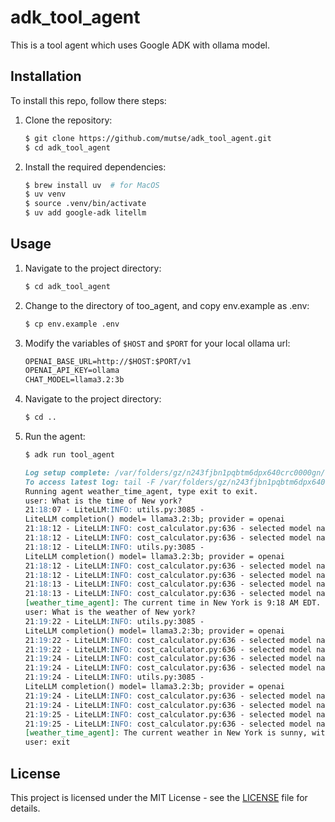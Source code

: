 # adk_tool_agent

This is a tool agent which uses Google ADK with ollama model.

## Installation

To install this repo, follow there steps:

1. Clone the repository:

    ```sh
    $ git clone https://github.com/mutse/adk_tool_agent.git
    $ cd adk_tool_agent
    ```

2. Install the required dependencies:

    ```sh
    $ brew install uv  # for MacOS
    $ uv venv
    $ source .venv/bin/activate
    $ uv add google-adk litellm
    ```

## Usage

1. Navigate to the project directory:

    ```sh
    $ cd adk_tool_agent
    ```

2. Change to the directory of too\_agent, and copy env.example as .env:

    ```sh
    $ cp env.example .env
    ```

3. Modify the variables of `$HOST` and `$PORT` for your local ollama url:

    ```markdown
    OPENAI_BASE_URL=http://$HOST:$PORT/v1
    OPENAI_API_KEY=ollama
    CHAT_MODEL=llama3.2:3b
    ```

4. Navigate to the project directory:

    ```sh
    $ cd ..
    ```

5. Run the agent:

    ```sh
    $ adk run tool_agent
    ```
    ```markdown
    Log setup complete: /var/folders/gz/n243fjbn1pqbtm6dpx640crc0000gn/T/agents_log/agent.20250416_211728.log
    To access latest log: tail -F /var/folders/gz/n243fjbn1pqbtm6dpx640crc0000gn/T/agents_log/agent.latest.log
    Running agent weather_time_agent, type exit to exit.
    user: What is the time of New york?
    21:18:07 - LiteLLM:INFO: utils.py:3085 - 
    LiteLLM completion() model= llama3.2:3b; provider = openai
    21:18:12 - LiteLLM:INFO: cost_calculator.py:636 - selected model name for cost calculation: openai/llama3.2:3b
    21:18:12 - LiteLLM:INFO: cost_calculator.py:636 - selected model name for cost calculation: openai/llama3.2:3b
    21:18:12 - LiteLLM:INFO: utils.py:3085 - 
    LiteLLM completion() model= llama3.2:3b; provider = openai
    21:18:12 - LiteLLM:INFO: cost_calculator.py:636 - selected model name for cost calculation: openai/llama3.2:3b
    21:18:12 - LiteLLM:INFO: cost_calculator.py:636 - selected model name for cost calculation: llama3.2:3b
    21:18:13 - LiteLLM:INFO: cost_calculator.py:636 - selected model name for cost calculation: openai/llama3.2:3b
    21:18:13 - LiteLLM:INFO: cost_calculator.py:636 - selected model name for cost calculation: openai/llama3.2:3b
    [weather_time_agent]: The current time in New York is 9:18 AM EDT.
    user: What is the weather of New york?
    21:19:22 - LiteLLM:INFO: utils.py:3085 - 
    LiteLLM completion() model= llama3.2:3b; provider = openai
    21:19:22 - LiteLLM:INFO: cost_calculator.py:636 - selected model name for cost calculation: openai/llama3.2:3b
    21:19:22 - LiteLLM:INFO: cost_calculator.py:636 - selected model name for cost calculation: llama3.2:3b
    21:19:24 - LiteLLM:INFO: cost_calculator.py:636 - selected model name for cost calculation: openai/llama3.2:3b
    21:19:24 - LiteLLM:INFO: cost_calculator.py:636 - selected model name for cost calculation: openai/llama3.2:3b
    21:19:24 - LiteLLM:INFO: utils.py:3085 - 
    LiteLLM completion() model= llama3.2:3b; provider = openai
    21:19:24 - LiteLLM:INFO: cost_calculator.py:636 - selected model name for cost calculation: openai/llama3.2:3b
    21:19:24 - LiteLLM:INFO: cost_calculator.py:636 - selected model name for cost calculation: llama3.2:3b
    21:19:25 - LiteLLM:INFO: cost_calculator.py:636 - selected model name for cost calculation: openai/llama3.2:3b
    21:19:25 - LiteLLM:INFO: cost_calculator.py:636 - selected model name for cost calculation: openai/llama3.2:3b
    [weather_time_agent]: The current weather in New York is sunny, with a comfortable temperature of 25°C (41°F).
    user: exit
    ```

## License

This project is licensed under the MIT License - see the [LICENSE](./LICENSE) file for details.

